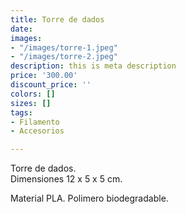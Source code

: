 ```yaml
---
title: Torre de dados
date: 
images:
- "/images/torre-1.jpeg"
- "/images/torre-2.jpeg"
description: this is meta description
price: '300.00'
discount_price: ''
colors: []
sizes: []
tags:
- Filamento
- Accesorios

---
```

Torre de dados.   
Dimensiones 12 x 5 x 5 cm.

Material PLA. Polimero biodegradable.